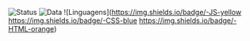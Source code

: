![Status](https://img.shields.io/badge/Status-Em%20Desenvolvimento-orange)
![Data](https://img.shields.io/badge/Inicio-Jun%2F22-blue)
![Linguagens](https://img.shields.io/badge/-JS-yellow https://img.shields.io/badge/-CSS-blue https://img.shields.io/badge/-HTML-orange)
